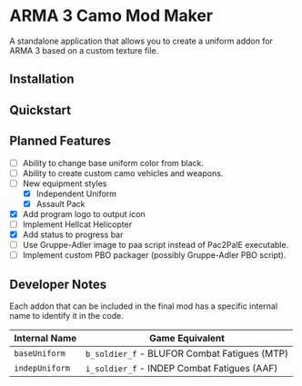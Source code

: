 # ARMA 3 Camo Mod Maker

A standalone application that allows you to create a uniform addon for ARMA 3 based on a custom texture file.

## Installation

## Quickstart

## Planned Features
- [ ] Ability to change base uniform color from black.
- [ ] Ability to create custom camo vehicles and weapons.
- [ ] New equipment styles
  - [x] Independent Uniform
  - [x] Assault Pack
- [x] Add program logo to output icon
- [ ] Implement Hellcat Helicopter
- [x] Add status to progress bar
- [ ] Use Gruppe-Adler image to paa script instead of Pac2PalE executable.
- [ ] Implement custom PBO packager (possibly Gruppe-Adler PBO script).

## Developer Notes
Each addon that can be included in the final mod has a specific internal name to identify it in the code.

| Internal Name   | Game Equivalent                                   |
|-----------------|---------------------------------------------------|
| `baseUniform`   | `b_soldier_f` - BLUFOR Combat Fatigues (MTP)      |
| `indepUniform`  | `i_soldier_f` - INDEP Combat Fatigues (AAF)       |
